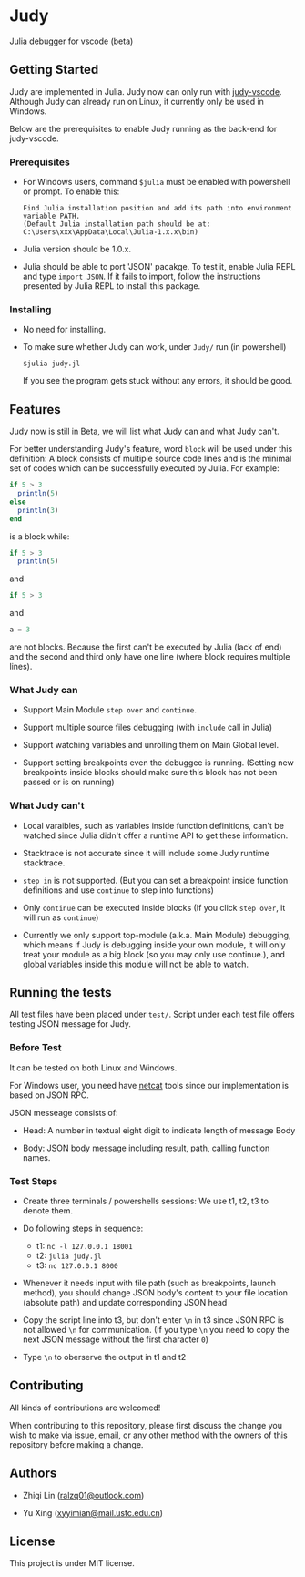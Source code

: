 # Judy

Julia debugger for vscode (beta)

## Getting Started

Judy are implemented in Julia. Judy now can only run with [judy-vscode](https://github.com/judy-vscode/Adapter). Although Judy can already run on Linux, it currently only be used in Windows.

Below are the prerequisites to enable Judy running as the back-end for judy-vscode.

### Prerequisites

* For Windows users, command `$julia` must be enabled with powershell or prompt. To enable this:

  ```
  Find Julia installation position and add its path into environment variable PATH. 
  (Default Julia installation path should be at: C:\Users\xxx\AppData\Local\Julia-1.x.x\bin)
  ```

* Julia version should be 1.0.x. 

* Julia should be able to port 'JSON' pacakge. To test it, enable Julia REPL and type `import JSON`. If it fails to import, follow the instructions presented by Julia REPL to install this package.

### Installing

* No need for installing. 

* To make sure whether Judy can work, under `Judy/` run (in powershell)
  
  ```
  $julia judy.jl
  ``` 

  If you see the program gets stuck without any errors, it should be good.

## Features

Judy now is still in Beta, we will list what Judy can and what Judy can't.

For better understanding Judy's feature, word `block` will be used under this definition: A block consists of multiple source code lines and is the minimal set of codes which can be successfully executed by Julia. For example:

``` julia
if 5 > 3
  println(5)
else
  println(3)
end
```

is a block while:

``` julia
if 5 > 3
  println(5)
```
and
``` julia
if 5 > 3
```
and
``` julia
a = 3
```
are not blocks. Because the first can't be executed by Julia (lack of end) and the second and third only have one line (where block requires multiple lines).

### What Judy can

* Support Main Module `step over` and `continue`. 

* Support multiple source files debugging (with `include` call in Julia)

* Support watching variables and unrolling them on Main Global level.

* Support setting breakpoints even the debuggee is running. (Setting new breakpoints inside blocks should make sure this block has not been passed or is on running)

### What Judy can't

* Local varaibles, such as variables inside function definitions, can't be watched since Julia didn't offer a runtime API to get these information.

* Stacktrace is not accurate since it will include some Judy runtime stacktrace.

* `step in` is not supported. (But you can set a breakpoint inside function definitions and use `continue` to step into functions)

* Only `continue` can be executed inside blocks (If you click `step over`, it will run as `continue`)

* Currently we only support top-module (a.k.a. Main Module) debugging, which means if Judy is debugging inside your own module, it will only treat your module as a big block (so you may only use continue.), and global variables inside this module will not be able to watch.

## Running the tests

All test files have been placed under `test/`. Script under each test file offers testing JSON message for Judy.

### Before Test

It can be tested on both Linux and Windows.

For Windows user, you need have [netcat](https://eternallybored.org/misc/netcat/) tools since our implementation is based on JSON RPC.

JSON messeage consists of:

  * Head: A number in textual eight digit to indicate length of message Body

  * Body: JSON body message including result, path, calling function names.

### Test Steps

* Create three terminals / powershells sessions: We use t1, t2, t3 to denote them.
  
* Do following steps in sequence:
  * t1: `nc -l 127.0.0.1 18001`
  * t2: `julia judy.jl`
  * t3: `nc 127.0.0.1 8000`
  
* Whenever it needs input with file path (such as breakpoints, launch method), you should change JSON body's content to your file location (absolute path) and update corresponding JSON head

* Copy the script line into t3, but don't enter `\n` in t3 since JSON RPC is not allowed `\n` for communication. (If you type `\n` you need to copy the next JSON message without the first character `0`)

* Type `\n` to oberserve the output in t1 and t2

## Contributing

All kinds of contributions are welcomed!

When contributing to this repository, please first discuss the change you wish to make via issue, email, or any other method with the owners of this repository before making a change.

## Authors

* Zhiqi Lin (ralzq01@outlook.com)

* Yu Xing (xyyimian@mail.ustc.edu.cn)

## License

This project is under MIT license.
